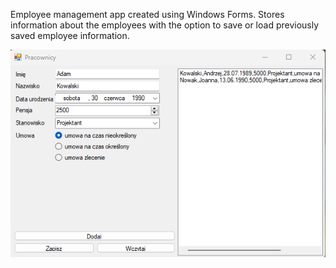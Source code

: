 Employee management app created using Windows Forms.
Stores information about the employees with the option to save or load previously saved employee information.
<p align="center">
  <img src="https://github.com/karozaj/Employee-managment-Windows-Forms/blob/master/.github/1.png">
</p>
